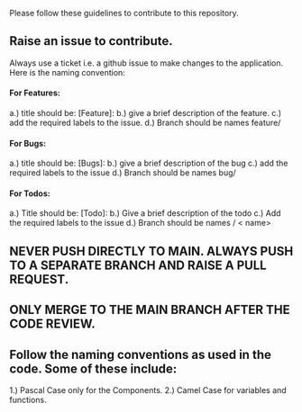 Please follow these guidelines to contribute to this repository.

## Raise an issue to contribute.

Always use a ticket i.e. a github issue to make changes to the application. Here is the naming convention:

#### For Features:

a.) title should be: [Feature]: <Name of the feature>
b.) give a brief description of the feature.
c.) add the required labels to the issue.
d.) Branch should be names feature/<feature name>

#### For Bugs:

a.) title should be: [Bugs]: <Name of the bug>
b.) give a brief description of the bug
c.) add the required labels to the issue
d.) Branch should be names bug/<bug name>

#### For Todos:

a.) Title should be: [Todo]: <Name of the todo>
b.) Give a brief description of the todo
c.) Add the required labels to the issue
d.) Branch should be names <feature or bug> / < name>

## NEVER PUSH DIRECTLY TO MAIN. ALWAYS PUSH TO A SEPARATE BRANCH AND RAISE A PULL REQUEST.

## ONLY MERGE TO THE MAIN BRANCH AFTER THE CODE REVIEW.

## Follow the naming conventions as used in the code. Some of these include:

1.) Pascal Case only for the Components.
2.) Camel Case for variables and functions.

